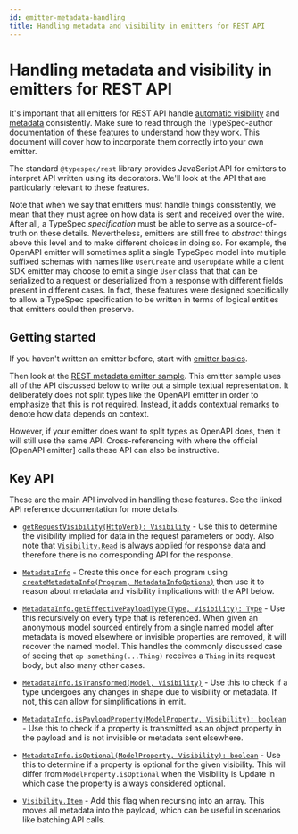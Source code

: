 ```yaml
---
id: emitter-metadata-handling
title: Handling metadata and visibility in emitters for REST API
---
```


# Handling metadata and visibility in emitters for REST API

It's important that all emitters for REST API handle [automatic visibility](../standard-library/rest/operations.md#automatic-visibility) and [metadata](../standard-library/rest/operations.md#metadata) consistently. Make sure to read through the TypeSpec-author documentation of these features to understand how they work. This document will cover how to incorporate them correctly into your own emitter.

The standard `@typespec/rest` library provides JavaScript API for emitters to interpret API written using its decorators. We'll look at the API that are particularly relevant to these features.

Note that when we say that emitters must handle things consistently, we mean that they must agree on how data is sent and received over the wire. After all, a TypeSpec _specification_ must be able to serve as a source-of-truth on these details. Nevertheless, emitters are still free to _abstract_ things above this level and to make different choices in doing so. For example, the OpenAPI emitter will sometimes split a single TypeSpec model into multiple suffixed schemas with names like `UserCreate` and `UserUpdate` while a client SDK emitter may choose to emit a single `User` class that that can be serialized to a request or deserialized from a response with different fields present in different cases. In fact, these features were designed specifically to allow a TypeSpec specification to be written in terms of logical entities that emitters could then preserve.

## Getting started

If you haven't written an emitter before, start with [emitter basics](./emitters-basics.md).

Then look at the [REST metadata emitter sample](https://github.com/microsoft/typespec/tree/main/packages/samples/rest-metadata-emitter). This emitter sample uses all of the API discussed below to write out a simple textual representation. It deliberately does not split types like the OpenAPI emitter in order to emphasize that this is not required. Instead, it adds contextual remarks to denote how data depends on context.

However, if your emitter does want to split types as OpenAPI does, then it will still use the same API. Cross-referencing with where the official [OpenAPI emitter] calls these API can also be instructive.

## Key API

These are the main API involved in handling these features. See the linked API reference documentation for more details.

- [`getRequestVisibility(HttpVerb): Visibility`](../standard-library/rest/reference/js-api/modules/http.md#getrequestvisibility) - Use this to determine the visibility implied for data in the request parameters or body. Also note that [`Visibility.Read`](../standard-library/rest/reference/js-api/enums/http.Visibility#item) is always applied for response data and therefore there is no corresponding API for the response.

- [`MetadataInfo`](../standard-library/rest/reference/js-api/interfaces/http.MetadataInfo.md) - Create this once for each program using [`createMetadataInfo(Program, MetadataInfoOptions)`](../standard-library/rest/reference/js-api/modules/http.md#createmetadatainfo) then use it to reason about metadata and visibility implications with the API below.

- [`MetadataInfo.getEffectivePayloadType(Type, Visibility): Type`](../standard-library/rest/reference/js-api/interfaces/http.MetadataInfo.md#geteffectivepayloadtype) - Use this recursively on every type that is referenced. When given an anonymous model sourced entirely from a single named model after metadata is moved elsewhere or invisible properties are removed, it will recover the named model. This handles the commonly discussed case of seeing that `op something(...Thing)` receives a `Thing` in its request body, but also many other cases.

- [`MetadataInfo.isTransformed(Model, Visibility)`](../standard-library/rest/reference/js-api/interfaces/http.MetadataInfo.md#istransformed) - Use this to check if a type undergoes any changes in shape due to visibility or metadata. If not, this can allow for simplifications in emit.

- [`MetadataInfo.isPayloadProperty(ModelProperty, Visibility): boolean`](../standard-library/rest/reference/js-api/interfaces/http.MetadataInfo.md#ispayloadproperty) - Use this to check if a property is transmitted as an object property in the payload and is not invisible or metadata sent elsewhere.

- [`MetadataInfo.isOptional(ModelProperty, Visibility): boolean`](../standard-library/rest/reference/js-api/interfaces/http.MetadataInfo.md#isoptional) - Use this to determine if a property is optional for the given visibility. This will differ from `ModelProperty.isOptional` when the Visibility is Update in which case the property is always considered optional.

- [`Visibility.Item`](../standard-library/rest/reference/js-api/enums/http.Visibility#item) - Add this flag when recursing into an array. This moves all metadata into the payload, which can be useful in scenarios like batching API calls.
